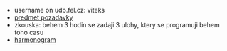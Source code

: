 - username on udb.fel.cz: viteks
- [predmet pozadavky](https://cw.fel.cvut.cz/wiki/courses/bab37zpr/start)
- zkouska: behem 3 hodin se zadaji 3 ulohy, ktery se programuji behem toho casu 
- [harmonogram](https://cw.fel.cvut.cz/wiki/courses/bab37zpr/lectures/start)